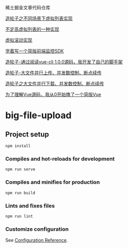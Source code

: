 稀土掘金文章代码仓库


[造轮子之不同场景下虚拟列表实现](https://juejin.cn/post/7274802125581533221)


[不定高虚拟列表的一种实现](https://juejin.cn/post/7293805895917748274)


[虚拟滚动实现](https://juejin.cn/post/7292792605350559778)


[学着写一个简版前端监控SDK](https://juejin.cn/post/7287117489304453177)


[造轮子-通过阅读vue-cli 1.0.0源码，我开发了自己的脚手架](https://juejin.cn/post/7273432426772856889)


[造轮子-大文件并行上传、并发数控制、断点续传](https://juejin.cn/post/7277084037070946339)


[造轮子之大文件并行下载、并发数控制、断点续传](https://juejin.cn/post/7275932720634478653)


[为了理解Vue源码，我从0开始撸了一个简版Vue](https://juejin.cn/post/7277830326692479035)


# big-file-upload 

## Project setup
```
npm install
```

### Compiles and hot-reloads for development
```
npm run serve
```

### Compiles and minifies for production
```
npm run build
```

### Lints and fixes files
```
npm run lint
```

### Customize configuration
See [Configuration Reference](https://cli.vuejs.org/config/).
